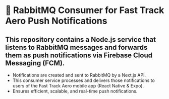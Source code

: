 # 🚀 RabbitMQ Consumer for Fast Track Aero Push Notifications
## This repository contains a Node.js service that listens to RabbitMQ messages and forwards them as push notifications via Firebase Cloud Messaging (FCM).
  - Notifications are created and sent to RabbitMQ by a Next.js API.
  - This consumer service processes and delivers those notifications to users of the Fast Track Aero mobile app (React Native & Expo).
  - Ensures efficient, scalable, and real-time push notifications.
